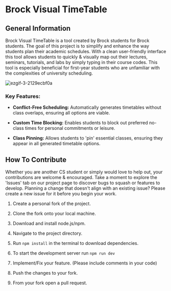 # Brock Visual TimeTable

## General Information

Brock Visual TimeTable is a tool created by Brock students for Brock students. The goal of this project is to simplify and enhance the way students plan their academic schedules. With a clean user-friendly interface this tool allows students to quickly & visually map out their lectures, seminars, tutorials, and labs by simply typing in their course codes. This tool is especially beneficial for first-year students who are unfamiliar with the complexities of university scheduling.

![ezgif-3-2129ecbf0a](https://github.com/user-attachments/assets/4067707b-43ca-4c12-a94a-54e061a6dda7)

### Key Features:
* **Conflict-Free Scheduling:** Automatically generates timetables without class overlaps, ensuring all options are viable.

* **Custom Time Blocking:** Enables students to block out preferred no-class times for personal commitments or leisure.

* **Class Pinning:** Allows students to 'pin' essential classes, ensuring they appear in all generated timetable options.

## How To Contribute
Whether you are another CS student or simply would love to help out, your contributions are welcome & encouraged.
Take a moment to explore the 'Issues' tab on our project page to discover bugs to squash or features to develop. 
Planning a change that doesn't align with an existing issue? Please create a new issue for it before you begin your work.

1. Create a personal fork of the project.

2. Clone the fork onto your local machine.

3. Download and install node.js/npm.

4. Navigate to the project directory.

5. Run ```npm install``` in the terminal to download dependencies.

6. To start the development server run ```npm run dev```

7. Implement/Fix your feature. (Please include comments in your code)

8. Push the changes to your fork.

9. From your fork open a pull request.
